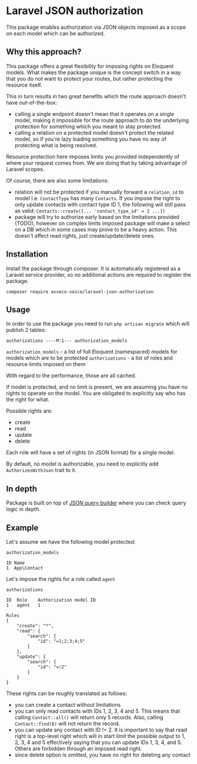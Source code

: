 # Laravel JSON authorization

This package enables authorization via JSON objects imposed
as a scope on each model which can be authorized.

## Why this approach?

This package offers a great flexibility for imposing rights on Eloquent models.
What makes the package unique is the concept switch in a way that you do not want to protect your
routes, but rather protecting the resource itself.

This in turn results in two great benefits which the route approach doesn't have out-of-the-box:
- calling a single endpoint doesn't mean that it operates on a single model, making it impossible
for the route approach to do the underlying protection for something which you meant to stay
protected.
- calling a relation on a protected model doesn't protect the related model, so if you're lazy loading
something you have no way of protecting what is being resolved.

Resource protection here imposes limits you provided independently of where your request comes from.
We are doing that by taking advantage of Laravel scopes.

Of course, there are also some limitations:
- relation will not be protected if you manually forward a ``relation_id`` to model
I.e. ``ContactType`` has many `Contacts`. If you impose the right to only update contacts
with contact type ID 1, the following will still pass as valid:
``Contacts::create([... 'contact_type_id' = 2 ...])``
- package will try to authorize early based on the limitations provided (TODO), however on complex
limits imposed package will make a select on a DB which in some cases may prove to be a heavy action. 
This doesn't affect read rights, just create/update/delete ones.

## Installation

Install the package through composer. It is automatically registered
as a Laravel service provider, so no additional actions are required to register the package.

``composer require asseco-voice/laravel-json-authorization``

## Usage

In order to use the package you need to run ``php artisan migrate``
which will publish 2 tables:

```
authorizations ----M:1--- authorization_models
```

``authorization_models`` - a list of full Eloquent (namespaced) models for models which are to be protected
``authorizations`` - a list of roles and resource limits imposed on them

With regard to the performance, those are all cached. 

If model is protected, and no limit is present, we are assuming you have no rights to operate on the model.
You are obligated to explicitly say who has the right for what. 

Possible rights are:
- create
- read
- update
- delete

Each role will have a set of rights (in JSON format) for a single model. 

By default, no model is authorizable, you need to explicitly add ``AuthorizesWithJson`` trait to it.

## In depth

Package is built on top of [JSON query builder](https://github.com/asseco-voice/laravel-json-query-builder)
where you can check query logic in depth. 

## Example

Let's assume we have the following model protected:

``authorization_models``
```
ID Name
1  App\Contact
```

Let's impose the rights  for a role called ``agent``

``authorizations``
```
ID  Role    Authorization model ID
1   agent   1                      

Rules
{
	"create": "*",
	"read": {
		"search": {
			"id": "=1;2;3;4;5"
		}
	},
	"update": {
		"search": {
			"id": "=!2"
		}
	}
} 
```

These rights can be roughly translated as follows:
- you can create a contact without limitations
- you can only read contacts with IDs 1, 2, 3, 4 and 5. This means that calling ``Contact::all()`` will 
return only 5 records. Also, calling ``Contact::find(6)`` will not return the record. 
- you can update any contact with ID != 2. It is important to say that read right is a top-level right 
which will in start limit the possible output to 1, 2, 3, 4 and 5 effectively saying that you can 
update IDs 1, 3, 4, and 5. Others are forbidden through an imposed read right.
- since delete option is omitted, you have no right for deleting any contact
